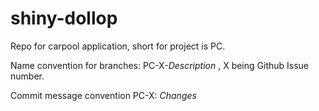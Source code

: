 # shiny-dollop

Repo for carpool application, short for project is PC. 


Name convention for branches: PC-X-_Description_ , X being Github Issue number.

Commit message convention PC-X: _Changes_
